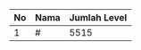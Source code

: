 | No | Nama            | Jumlah Level |
|----|-----------------|--------------|
| 1  | #    |    5515        |
